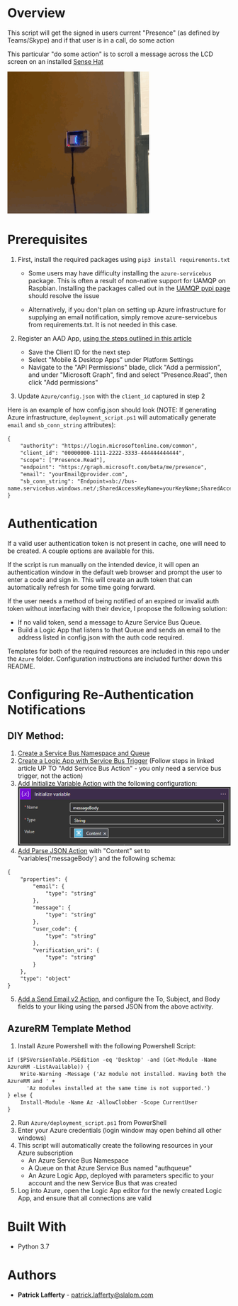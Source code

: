 # Overview

This script will get the signed in users current "Presence" (as defined by Teams/Skype) and if that user is in a call, do some action

This particular "do some action" is to scroll a message across the LCD screen on an installed [Sense Hat](https://www.raspberrypi.org/products/sense-hat/)

![End Result](img/endResult.GIF)

# Prerequisites

1. First, install the required packages using `pip3 install requirements.txt`

    * Some users may have difficulty installing the `azure-servicebus` package.  This is often a result of non-native support for UAMQP on Raspbian.  Installing the packages called out in the [UAMQP pypi page](https://pypi.org/project/uamqp/) should resolve the issue

    * Alternatively, if you don't plan on setting up Azure infrastructure for supplying an email notification, simply remove azure-servicebus from requirements.txt. It is not needed in this case.

2. Register an AAD App, [using the steps outlined in this article](https://docs.microsoft.com/en-us/azure/active-directory/develop/quickstart-register-app#main)
    * Save the Client ID for the next step
    * Select "Mobile & Desktop Apps" under Platform Settings
    * Navigate to the "API Permissions" blade, click "Add a permission", and under "Microsoft Graph", find and select "Presence.Read", then click "Add permissions"

3. Update `Azure/config.json` with the `client_id` captured in step 2

Here is an example of how config.json should look (NOTE: If generating Azure infrastructure, `deployment_script.ps1` will automatically generate `email` and `sb_conn_string` attributes):
```
{
    "authority": "https://login.microsoftonline.com/common",
    "client_id": "00000000-1111-2222-3333-444444444444",
    "scope": ["Presence.Read"],
    "endpoint": "https://graph.microsoft.com/beta/me/presence",
    "email": "yourEmail@provider.com",
    "sb_conn_string": "Endpoint=sb://bus-name.servicebus.windows.net/;SharedAccessKeyName=yourKeyName;SharedAccessKey=yourBigLongComplicatedKey;EntityPath=yourQueueName"
}
```

# Authentication

If a valid user authentication token is not present in cache, one will need to be created. A couple options are available for this.

If the script is run manually on the intended device, it will open an authentication window in the default web browser and prompt the user to enter a code and sign in.  This will create an auth token that can automatically refresh for some time going forward.

If the user needs a method of being notified of an expired or invalid auth token without interfacing with their device, I propose the following solution:

* If no valid token, send a message to Azure Service Bus Queue.  
* Build a Logic App that listens to that Queue and sends an email to the address listed in config.json with the auth code required.

Templates for both of the required resources are included in this repo under the `Azure` folder. Configuration instructions are included further down this README.

# Configuring Re-Authentication Notifications

## DIY Method:

1. [Create a Service Bus Namespace and Queue](https://docs.microsoft.com/en-us/azure/service-bus-messaging/service-bus-quickstart-portal)
2. [Create a Logic App with Service Bus Trigger](https://docs.microsoft.com/en-us/azure/connectors/connectors-create-api-servicebus) (Follow steps in linked article UP TO "Add Service Bus Action" - you only need a service bus trigger, not the action)
3. [Add Initialize Variable Action](https://docs.microsoft.com/en-us/azure/logic-apps/logic-apps-create-variables-store-values#initialize-variable) with the following configuration:
![Initialize Variable](img/init_var.png)
4. [Add Parse JSON Action](https://docs.microsoft.com/en-us/azure/logic-apps/logic-apps-perform-data-operations#parse-json-action) with "Content" set to "variables('messageBody') and the following schema:
```
{
    "properties": {
        "email": {
            "type": "string"
        },
        "message": {
            "type": "string"
        },
        "user_code": {
            "type": "string"
        },
        "verification_uri": {
            "type": "string"
        }
    },
    "type": "object"
}

```
5. [Add a Send Email v2 Action](https://docs.microsoft.com/en-us/connectors/office365/#send-an-email-(v2)), and configure the To, Subject, and Body fields to your liking using the parsed JSON from the above activity.

## AzureRM Template Method
1. Install Azure Powershell with the following Powershell Script:
```
if ($PSVersionTable.PSEdition -eq 'Desktop' -and (Get-Module -Name AzureRM -ListAvailable)) {
    Write-Warning -Message ('Az module not installed. Having both the AzureRM and ' +
      'Az modules installed at the same time is not supported.')
} else {
    Install-Module -Name Az -AllowClobber -Scope CurrentUser
}
```
2. Run `Azure/deployment_script.ps1` from PowerShell
3. Enter your Azure credentials (login window may open behind all other windows)
4. This script will automatically create the following resources in your Azure subscription
    * An Azure Service Bus Namespace
    * A Queue on that Azure Service Bus named "authqueue"
    * An Azure Logic App, deployed with parameters specific to your account and the new Service Bus that was created
5. Log into Azure, open the Logic App editor for the newly created Logic App, and ensure that all connections are valid

# Built With
* Python 3.7

# Authors
* **Patrick Lafferty** - [patrick.lafferty@slalom.com](mailto:patrick.lafferty@slalom.com)